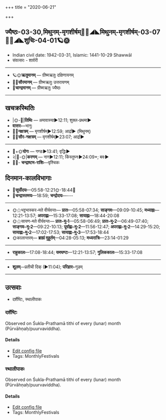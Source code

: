 +++
title = "2020-06-21"

+++
## ज्यैष्ठः-03-30,मिथुनम्-मृगशीर्षम्🌛🌌◢◣मिथुनम्-मृगशीर्षम्-03-07🌌🌞◢◣शुचिः-04-01🪐🌞
- Indian civil date: 1942-03-31, Islamic: 1441-10-29 Shawwāl
- संवत्सरः - शार्वरी
___________________
- 🪐🌞**ऋतुमानम्** — ग्रीष्मऋतुः दक्षिणायनम्
- 🌌🌞**सौरमानम्** — ग्रीष्मऋतुः उत्तरायणम्
- 🌛**चान्द्रमानम्** — ग्रीष्मऋतुः ज्यैष्ठः
___________________


## खचक्रस्थितिः
- |🌞-🌛|**तिथिः** — अमावास्या►12:11; शुक्ल-प्रथमा►  
- **वासरः**—भानुः  
- 🌌🌛**नक्षत्रम्** — मृगशीर्षम्►12:59; आर्द्रा► (मिथुनम्)  
- 🌌🌞**सौर-नक्षत्रम्** — मृगशीर्षम्►23:07; आर्द्रा►  
___________________
- 🌛+🌞**योगः** — गण्डः►13:41; वृद्धिः►  
- २|🌛-🌞|**करणम्** — नाग►12:11; किंस्तुघ्नः►24:09*; बवः►  
- 🌌🌛- **चन्द्राष्टम-राशिः**—वृश्चिकः  


## दिनमान-कालविभागाः
- 🌅**सूर्योदयः**—05:58-12:21🌞️-18:44🌇  
- 🌛**चन्द्रास्तमयः**—18:59; **चन्द्रोदयः**—---  
___________________
- 🌞⚝भट्टभास्कर-मते वीर्यवन्तः— **प्रातः**—05:58-07:34; **साङ्गवः**—09:09-10:45; **मध्याह्नः**—12:21-13:57; **अपराह्णः**—15:33-17:08; **सायाह्नः**—18:44-20:08  
- 🌞⚝सायण-मते वीर्यवन्तः— **प्रातः-मु॰1**—05:58-06:49; **प्रातः-मु॰2**—06:49-07:40; **साङ्गवः-मु॰2**—09:22-10:13; **पूर्वाह्णः-मु॰2**—11:56-12:47; **अपराह्णः-मु॰2**—14:29-15:20; **सायाह्णः-मु॰2**—17:02-17:53; **सायाह्णः-मु॰3**—17:53-18:44  
- 🌞कालान्तरम्— **ब्राह्मं मुहूर्तम्**—04:28-05:13; **मध्यरात्रिः**—23:14-01:29  
___________________
- **राहुकालः**—17:08-18:44; **यमघण्टः**—12:21-13:57; **गुलिककालः**—15:33-17:08  
___________________
- **शूलम्**—प्रतीची दिक् (►11:04); **परिहारः**–गुडम्  
___________________

## उत्सवाः
- दर्शेष्टिः, स्थालीपाकः
### दर्शेष्टिः

Observed on Śukla-Prathamā tithi of every (lunar) month (Pūrvāhṇaḥ/puurvaviddha). 

#### Details
- [Edit config file](https://github.com/jyotisham/adyatithi/tree/master/gRhya/general/lunar_month/tithi/00/01/darsheShTiH.toml)
- Tags: MonthlyFestivals


### स्थालीपाकः

Observed on Śukla-Prathamā tithi of every (lunar) month (Pūrvāhṇaḥ/puurvaviddha). 

#### Details
- [Edit config file](https://github.com/jyotisham/adyatithi/tree/master/gRhya/general/lunar_month/tithi/00/01/sthAlIpAkaH_1.toml)
- Tags: MonthlyFestivals


